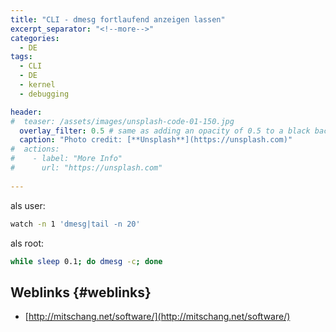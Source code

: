 ```yaml
---
title: "CLI - dmesg fortlaufend anzeigen lassen"
excerpt_separator: "<!--more-->"
categories:
  - DE
tags:
  - CLI
  - DE
  - kernel
  - debugging

header:
#  teaser: /assets/images/unsplash-code-01-150.jpg
  overlay_filter: 0.5 # same as adding an opacity of 0.5 to a black background
  caption: "Photo credit: [**Unsplash**](https://unsplash.com)"
#  actions:
#    - label: "More Info"
#      url: "https://unsplash.com"
  
---
```



als user:

```bash
watch -n 1 'dmesg|tail -n 20'
```
<!--more-->
als root:

```bash
while sleep 0.1; do dmesg -c; done
```

## Weblinks {#weblinks}

* [http://mitschang.net/software/](http://mitschang.net/software/)



